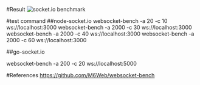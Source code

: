 #Result
![socket.io benchmark](https://github.com/atyenoria/websocket-socket.io-benchmark/master/graph1.png)




#test command
##node-socket.io
websocket-bench -a 20 -c 10 ws://localhost:3000
websocket-bench -a 2000 -c 30 ws://localhost:3000
websocket-bench -a 2000 -c 40 ws://localhost:3000
websocket-bench -a 2000 -c 60 ws://localhost:3000

##go-socket.io

websocket-bench -a 200 -c 20 ws://localhost:5000



 
#References
https://github.com/M6Web/websocket-bench



